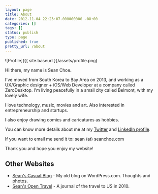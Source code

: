 ```yaml
---
layout: page
title: About
date: 2012-11-04 22:23:07.000000000 -08:00
categories: []
tags: []
status: publish
type: page
published: true
pretty_url: /about
---
```

![Profile]({{ site.baseurl }}/assets/profile.png)

Hi there, my name is Sean Choe.

I've moved from South Korea to Bay Area on 2013, and working as a UX/Graphic designer + iOS/Web Developer at a company called ZeroDesktop. I'm living peacefully in a small city called Belmont, with my lovely wife.

I love technology, music, movies and art. Also interested in entrepreneurship and startups.

I also enjoy drawing comics and caricatures as hobbies.

You can know more details about me at my [Twitter](http://twitter.com/seanchoe) and [LinkedIn profile](http://linkedin.com/in/seanchoe).

If you want to email me send it to: sean (at) seanchoe.com

Thank you and hope you enjoy my website!

Other Websites
--------------

- [Sean's Casual Blog](http://seanchoe.wordpress.com) - My old blog on WordPress.com. Thoughts and photos.
- [Sean's Open Travel](http://seanopentravel.wordpress.com/) - A journal of the travel to US in 2010.
